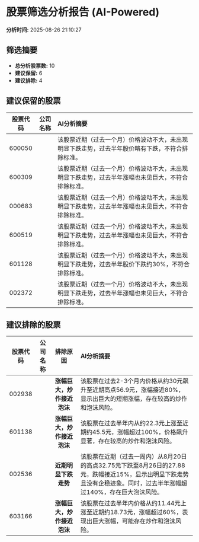 # 股票筛选分析报告 (AI-Powered)

**分析时间:** 2025-08-26 21:10:27

## 筛选摘要

- **总分析股票数:** 10
- **建议保留:** 6
- **建议排除:** 4

## 建议保留的股票

| 股票代码 | 公司名称 | AI分析摘要 |
|:---:|:---:|:---|
| 600050 |  | 该股票近期（过去一个月）价格波动不大，未出现明显下跌走势，过去半年股价略有下跌，不符合排除标准。 |
| 600309 |  | 该股票近期（过去一个月）价格波动不大，未出现明显下跌走势，过去半年涨幅也未见巨大，不符合排除标准。 |
| 000683 |  | 该股票近期（过去一个月）价格波动不大，未出现明显下跌走势，过去半年涨幅也未见巨大，不符合排除标准。 |
| 600519 |  | 该股票近期（过去一个月）价格波动不大，未出现明显下跌走势，过去半年涨幅也未见巨大，不符合排除标准。 |
| 601128 |  | 该股票近期（过去一个月）价格波动不大，未出现明显下跌走势，过去半年股价下跌约30%，不符合排除标准。 |
| 002372 |  | 该股票近期（过去一个月）价格波动不大，未出现明显下跌走势，过去半年涨幅也未见巨大，不符合排除标准。 |

## 建议排除的股票

| 股票代码 | 公司名称 | 排除原因 | AI分析摘要 |
|:---:|:---:|:---:|:---|
| 002938 |  | **涨幅巨大，炒作接近泡沫** | 该股票在过去2-3个月内价格从约30元飙升至近期高点56.9元，涨幅接近80%，显示出巨大的短期涨幅，存在较高的炒作和泡沫风险。 |
| 601138 |  | **涨幅巨大，炒作接近泡沫** | 该股票在过去半年内从约22.3元上涨至近期约45.5元，涨幅超过100%，价格飙升显著，存在较高的炒作和泡沫风险。 |
| 002536 |  | **近期明显下跌走势** | 该股票在近期（过去一周内）从8月20日的高点32.75元下跌至8月26日的27.88元，跌幅接近15%，显示出明显下跌走势且没有企稳迹象。同时，过去半年涨幅超过140%，存在巨大泡沫风险。 |
| 603166 |  | **涨幅巨大，炒作接近泡沫** | 该股票在过去半年内价格从约11.44元上涨至近期约18.73元，涨幅超过60%，表现出巨大涨幅，可能存在炒作和泡沫风险。 |

